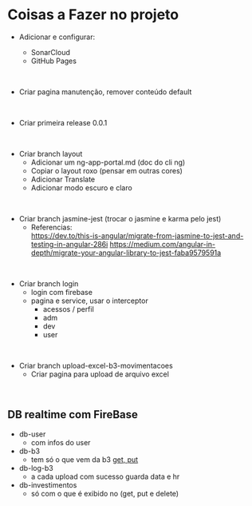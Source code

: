 # Coisas a Fazer no projeto

- Adicionar e configurar:

  - SonarCloud
  - GitHub Pages

<br>

- Criar pagina manutenção, remover conteúdo default

<br>

- Criar primeira release 0.0.1

<br>

- Criar branch layout
  - Adicionar um ng-app-portal.md (doc do cli ng)
  - Copiar o layout roxo (pensar em outras cores)
  - Adicionar Translate
  - Adicionar modo escuro e claro

<br>

- Criar branch jasmine-jest (trocar o jasmine e karma pelo jest) <br>
  - Referencias: <br>
    https://dev.to/this-is-angular/migrate-from-jasmine-to-jest-and-testing-in-angular-286i
    https://medium.com/angular-in-depth/migrate-your-angular-library-to-jest-faba9579591a

<br>

- Criar branch login
  - login com firebase
  - pagina e service, usar o interceptor
    - acessos / perfil
    - adm
    - dev
    - user

<br>

- Criar branch upload-excel-b3-movimentacoes
  - Criar pagina para upload de arquivo excel

<br>

## DB realtime com FireBase

- db-user
  - com infos do user
- db-b3
  - tem só o que vem da b3 [get, put](upload-b3)
- db-log-b3
  - a cada upload com sucesso guarda data e hr
- db-investimentos
  - só com o que é exibido no (get, put e delete)
